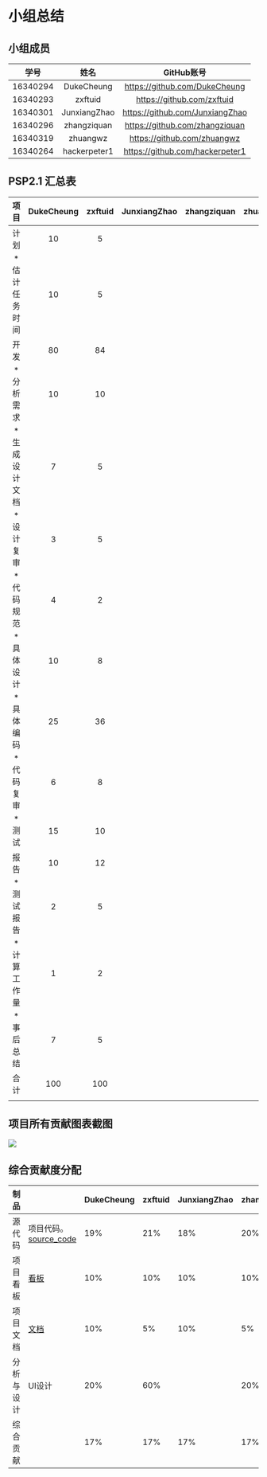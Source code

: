 # 小组总结

## 小组成员

|   学号   |  姓名  |           GitHub账号            |
| :------: | :----: | :-----------------------------: |
| 16340294 |  DukeCheung  |  https://github.com/DukeCheung  |
| 16340293 | zxftuid |   https://github.com/zxftuid    |
| 16340301 | JunxiangZhao | https://github.com/JunxiangZhao |
| 16340296 | zhangziquan | https://github.com/zhangziquan  |
| 16340319 | zhuangwz |   https://github.com/zhuangwz   |
| 16340264 | hackerpeter1 | https://github.com/hackerpeter1 |

## PSP2.1 汇总表

|      项目      | DukeCheung | zxftuid | JunxiangZhao | zhangziquan | zhuangwz | hackerpeter1 |
| :------------: | :--: | :----: | :----: | :----: | :----: | :----: |
|      计划      |   10   |   5    |        |        |        |        |
| * 估计任务时间 |   10  |   5   |        |        |        |        |
|      开发      |   80   |   84   |        |        |        |        |
|   * 分析需求   |   10   |   10   |        |        |        |        |
| * 生成设计文档 |   7   |   5    |        |        |        |        |
|   * 设计复审   |   3   |   5    |        |        |        |        |
|   * 代码规范   |   4   |   2    |        |        |        |        |
|   * 具体设计   |    10  |   8   |        |        |        |        |
|    * 具体编码     |   25   | 36 |       |           | | |
|   * 代码复审   |   6   |   8   |        |        |        |        |
|    * 测试      |   15   |   10   |        |        |        |        |
|    报告        |  10   | 12 |      |        |         |        |
|   * 测试报告   |   2   | 5 |        |        |        |        |
|  * 计算工作量  |   1   | 2 |        |        |        |        |
|  * 事后总结    |   7   | 5 |        |        |        |        |
|      合计      |   100   | 100 |        |        |        |        |
|                |      |        |        |        |        |        |



## 项目所有贡献图表截图

![](https://raw.githubusercontent.com/zxftuid/picbed/image/img/20190623201852.png)





## 综合贡献度分配

| 制品       |                                                              | DukeCheung | zxftuid | JunxiangZhao | zhangziquan | zhuangwz | hackerpeter1 |
| ---------- | ------------------------------------------------------------ | ---- | ------ | ------ | ------ | ------ | ------ |
| 源代码     | 项目代码。<br />[source_code](https://github.com/TeamWeGo/source_code) | 19%  | 21%    | 18%    | 20%    | 17%    | 5%     |
| 项目看板   | [看板](https://github.com/TeamWeGo/teamwego/projects)        | 10%  | 10%    | 10%    | 10%    | 10%    | 50%    |
| 项目文档   | [文档](https://teamwego.github.io/dashboard/)                | 10%  | 5%     | 10%    | 5%     | 10%    | 60%    |
| 分析与设计 | UI设计                                                       | 20%  | 60%    |        | 20%    |        |        |
| 综合贡献   |                                                              | 17%  | 17%    | 17%    | 17%    | 16%    | 16%    |

